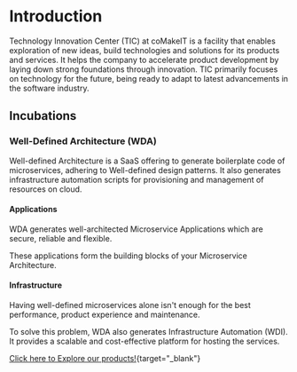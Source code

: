 # Introduction

Technology Innovation Center (TIC) at coMakeIT is a facility that enables exploration of new ideas, build technologies and solutions for its products and services. It helps the company to accelerate product development by laying down strong foundations through innovation. TIC primarily focuses on technology for the future, being ready to adapt to latest advancements in the software industry.
## Incubations
### Well-Defined Architecture (WDA)

Well-defined Architecture is a SaaS offering to generate boilerplate code of microservices, adhering to Well-defined design patterns. It also generates infrastructure automation scripts for provisioning and management of resources on cloud.
#### Applications
WDA generates well-architected Microservice Applications which are secure, reliable and flexible.

These applications form the building blocks of your Microservice Architecture.
#### Infrastructure

Having well-defined microservices alone isn't enough for the best performance, product experience and maintenance.

To solve this problem, WDA also generates Infrastructure Automation (WDI). It provides a scalable and cost-effective platform for hosting the services.



[Click here to Explore our products!](http://wda-ui.s3-website.ap-south-1.amazonaws.com/){target="_blank"}
<!-- [Click here to Explore our products!](http://localhost:3000/) -->
